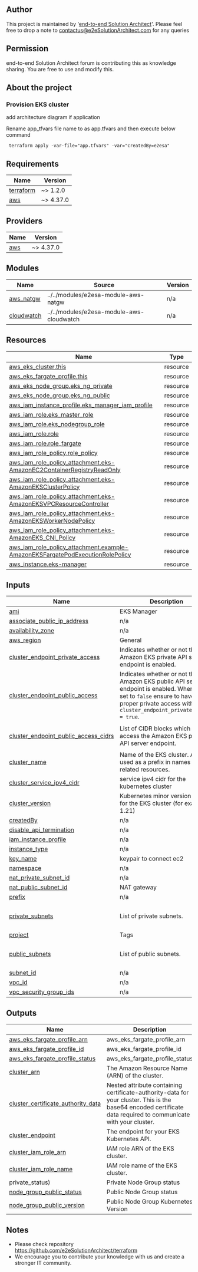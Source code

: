 
## Author
This project is maintained by '[end-to-end Solution Architect](https://e2esolutionarchitect.com/)'. Please feel free to drop a note to contactus@e2eSolutionArchitect.com for any queries

## Permission
end-to-end Solution Architect forum is contributing this as knowledge sharing. You are free to use and modify this.

## About the project
### Provision EKS cluster 

add architecture diagram if application

Rename app_tfvars file name to as app.tfvars and then execute  below command
```
 terraform apply -var-file="app.tfvars" -var="createdBy=e2esa"
```

## Requirements

| Name | Version |
|------|---------|
| <a name="requirement_terraform"></a> [terraform](#requirement\_terraform) | ~> 1.2.0 |
| <a name="requirement_aws"></a> [aws](#requirement\_aws) | ~> 4.37.0 |

## Providers

| Name | Version |
|------|---------|
| <a name="provider_aws"></a> [aws](#provider\_aws) | ~> 4.37.0 |

## Modules

| Name | Source | Version |
|------|--------|---------|
| <a name="module_aws_natgw"></a> [aws\_natgw](#module\_aws\_natgw) | ../../modules/e2esa-module-aws-natgw | n/a |
| <a name="module_cloudwatch"></a> [cloudwatch](#module\_cloudwatch) | ../../modules/e2esa-module-aws-cloudwatch | n/a |

## Resources

| Name | Type |
|------|------|
| [aws_eks_cluster.this](https://registry.terraform.io/providers/hashicorp/aws/latest/docs/resources/eks_cluster) | resource |
| [aws_eks_fargate_profile.this](https://registry.terraform.io/providers/hashicorp/aws/latest/docs/resources/eks_fargate_profile) | resource |
| [aws_eks_node_group.eks_ng_private](https://registry.terraform.io/providers/hashicorp/aws/latest/docs/resources/eks_node_group) | resource |
| [aws_eks_node_group.eks_ng_public](https://registry.terraform.io/providers/hashicorp/aws/latest/docs/resources/eks_node_group) | resource |
| [aws_iam_instance_profile.eks_manager_iam_profile](https://registry.terraform.io/providers/hashicorp/aws/latest/docs/resources/iam_instance_profile) | resource |
| [aws_iam_role.eks_master_role](https://registry.terraform.io/providers/hashicorp/aws/latest/docs/resources/iam_role) | resource |
| [aws_iam_role.eks_nodegroup_role](https://registry.terraform.io/providers/hashicorp/aws/latest/docs/resources/iam_role) | resource |
| [aws_iam_role.role](https://registry.terraform.io/providers/hashicorp/aws/latest/docs/resources/iam_role) | resource |
| [aws_iam_role.role_fargate](https://registry.terraform.io/providers/hashicorp/aws/latest/docs/resources/iam_role) | resource |
| [aws_iam_role_policy.role_policy](https://registry.terraform.io/providers/hashicorp/aws/latest/docs/resources/iam_role_policy) | resource |
| [aws_iam_role_policy_attachment.eks-AmazonEC2ContainerRegistryReadOnly](https://registry.terraform.io/providers/hashicorp/aws/latest/docs/resources/iam_role_policy_attachment) | resource |
| [aws_iam_role_policy_attachment.eks-AmazonEKSClusterPolicy](https://registry.terraform.io/providers/hashicorp/aws/latest/docs/resources/iam_role_policy_attachment) | resource |
| [aws_iam_role_policy_attachment.eks-AmazonEKSVPCResourceController](https://registry.terraform.io/providers/hashicorp/aws/latest/docs/resources/iam_role_policy_attachment) | resource |
| [aws_iam_role_policy_attachment.eks-AmazonEKSWorkerNodePolicy](https://registry.terraform.io/providers/hashicorp/aws/latest/docs/resources/iam_role_policy_attachment) | resource |
| [aws_iam_role_policy_attachment.eks-AmazonEKS_CNI_Policy](https://registry.terraform.io/providers/hashicorp/aws/latest/docs/resources/iam_role_policy_attachment) | resource |
| [aws_iam_role_policy_attachment.example-AmazonEKSFargatePodExecutionRolePolicy](https://registry.terraform.io/providers/hashicorp/aws/latest/docs/resources/iam_role_policy_attachment) | resource |        
| [aws_instance.eks-manager](https://registry.terraform.io/providers/hashicorp/aws/latest/docs/resources/instance) | resource |

## Inputs

| Name | Description | Type | Default | Required |
|------|-------------|------|---------|:--------:|
| <a name="input_ami"></a> [ami](#input\_ami) | EKS Manager | `any` | n/a | yes |
| <a name="input_associate_public_ip_address"></a> [associate\_public\_ip\_address](#input\_associate\_public\_ip\_address) | n/a | `any` | n/a | yes |
| <a name="input_availability_zone"></a> [availability\_zone](#input\_availability\_zone) | n/a | `any` | n/a | yes |
| <a name="input_aws_region"></a> [aws\_region](#input\_aws\_region) | General | `any` | n/a | yes |   
| <a name="input_cluster_endpoint_private_access"></a> [cluster\_endpoint\_private\_access](#input\_cluster\_endpoint\_private\_access) | Indicates whether or not the Amazon EKS private API server endpoint is enabled. | `bool` | `false` | no |
| <a name="input_cluster_endpoint_public_access"></a> [cluster\_endpoint\_public\_access](#input\_cluster\_endpoint\_public\_access) | Indicates whether or not the Amazon EKS public API server endpoint is enabled. When it's set to `false` ensure to have a proper private access with `cluster_endpoint_private_access = true`. | `bool` | `true` | no |
| <a name="input_cluster_endpoint_public_access_cidrs"></a> [cluster\_endpoint\_public\_access\_cidrs](#input\_cluster\_endpoint\_public\_access\_cidrs) | List of CIDR blocks which can access the Amazon EKS public API server endpoint. | `list(string)` | <pre>[<br>  "0.0.0.0/0"<br>]</pre> | no |
| <a name="input_cluster_name"></a> [cluster\_name](#input\_cluster\_name) | Name of the EKS cluster. Also used as a prefix in names of related resources. | `string` | `"eksdemo"` | no |
| <a name="input_cluster_service_ipv4_cidr"></a> [cluster\_service\_ipv4\_cidr](#input\_cluster\_service\_ipv4\_cidr) | service ipv4 cidr for the kubernetes cluster | `string` | `null` | no |
| <a name="input_cluster_version"></a> [cluster\_version](#input\_cluster\_version) | Kubernetes minor version to use for the EKS cluster (for example 1.21) | `string` | `null` | no |
| <a name="input_createdBy"></a> [createdBy](#input\_createdBy) | n/a | `any` | n/a | yes |
| <a name="input_disable_api_termination"></a> [disable\_api\_termination](#input\_disable\_api\_termination) | n/a | `any` | n/a | yes |
| <a name="input_iam_instance_profile"></a> [iam\_instance\_profile](#input\_iam\_instance\_profile) | n/a | `any` | n/a | yes |
| <a name="input_instance_type"></a> [instance\_type](#input\_instance\_type) | n/a | `any` | n/a | yes |
| <a name="input_key_name"></a> [key\_name](#input\_key\_name) | keypair to connect ec2 | `string` | `null` | no |
| <a name="input_namespace"></a> [namespace](#input\_namespace) | n/a | `any` | n/a | yes |
| <a name="input_nat_private_subnet_id"></a> [nat\_private\_subnet\_id](#input\_nat\_private\_subnet\_id) | n/a | `any` | n/a | yes |
| <a name="input_nat_public_subnet_id"></a> [nat\_public\_subnet\_id](#input\_nat\_public\_subnet\_id) | NAT gateway | `any` | n/a | yes |
| <a name="input_prefix"></a> [prefix](#input\_prefix) | n/a | `any` | n/a | yes |
| <a name="input_private_subnets"></a> [private\_subnets](#input\_private\_subnets) | List of private subnets. | `list(string)` | <pre>[<br>  ""<br>]</pre> | no |
| <a name="input_project"></a> [project](#input\_project) | Tags | `any` | n/a | yes |
| <a name="input_public_subnets"></a> [public\_subnets](#input\_public\_subnets) | List of public subnets. | `list(string)` | <pre>[<br>  ""<br>]</pre> | no |
| <a name="input_subnet_id"></a> [subnet\_id](#input\_subnet\_id) | n/a | `any` | n/a | yes |
| <a name="input_vpc_id"></a> [vpc\_id](#input\_vpc\_id) | n/a | `any` | n/a | yes |
| <a name="input_vpc_security_group_ids"></a> [vpc\_security\_group\_ids](#input\_vpc\_security\_group\_ids) | n/a | `any` | n/a | yes |

## Outputs

| Name | Description |
|------|-------------|
| <a name="output_aws_eks_fargate_profile_arn"></a> [aws\_eks\_fargate\_profile\_arn](#output\_aws\_eks\_fargate\_profile\_arn) | aws\_eks\_fargate\_profile\_arn |
| <a name="output_aws_eks_fargate_profile_id"></a> [aws\_eks\_fargate\_profile\_id](#output\_aws\_eks\_fargate\_profile\_id) | aws\_eks\_fargate\_profile\_id |
| <a name="output_aws_eks_fargate_profile_status"></a> [aws\_eks\_fargate\_profile\_status](#output\_aws\_eks\_fargate\_profile\_status) | aws\_eks\_fargate\_profile\_status |
| <a name="output_cluster_arn"></a> [cluster\_arn](#output\_cluster\_arn) | The Amazon Resource Name (ARN) of the cluster. |
| <a name="output_cluster_certificate_authority_data"></a> [cluster\_certificate\_authority\_data](#output\_cluster\_certificate\_authority\_data) | Nested attribute containing certificate-authority-data for your cluster. This is the base64 encoded certificate data required to communicate with your cluster. |
| <a name="output_cluster_endpoint"></a> [cluster\_endpoint](#output\_cluster\_endpoint) | The endpoint for your EKS Kubernetes API. |
| <a name="output_cluster_iam_role_arn"></a> [cluster\_iam\_role\_arn](#output\_cluster\_iam\_role\_arn) | IAM role ARN of the EKS cluster. |
| <a name="output_cluster_iam_role_name"></a> [cluster\_iam\_role\_name](#output\_cluster\_iam\_role\_name) | IAM role name of the EKS cluster. |
private\_status) | Private Node Group status || <a name="output_node_group_private_version"></a> [node\_group\_private\_version](#output\_node\_group\_private\_version) | Private Node Group Kubernetes Version || <a name="output_node_group_public_arn"></a> [node\_group\_public\_arn](#output\_node\_group\_public\_arn) | Public Node Group ARN || <a name="output_node_group_public_id"></a> [node\_group\_public\_id](#output\_node\_group\_public\_id) | Public Node Group ID |
| <a name="output_node_group_public_status"></a> [node\_group\_public\_status](#output\_node\_group\_public\_status) | Public Node Group status |
| <a name="output_node_group_public_version"></a> [node\_group\_public\_version](#output\_node\_group\_public\_version) | Public Node Group Kubernetes Version |

## Notes
- Please check repository https://github.com/e2eSolutionArchitect/terraform
- We encourage you to contribute your knowledge with us and create a stronger IT community.

